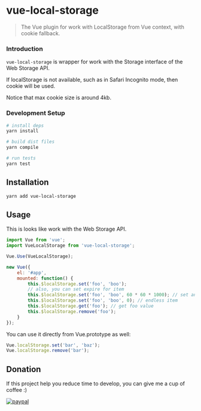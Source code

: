 # vue-local-storage

> The Vue plugin for work with LocalStorage from Vue context, with cookie fallback.

### Introduction

`vue-local-storage` is wrapper for work with the Storage interface of the Web Storage API.

If localStorage is not available, such as in Safari Incognito mode, then cookie will be used.

Notice that max cookie size is around 4kb.

### Development Setup

``` bash
# install deps
yarn install

# build dist files
yarn compile

# run tests
yarn test
```

## Installation

``` bash
yarn add vue-local-storage
```

## Usage

This is looks like work with the Web Storage API.

``` js
import Vue from 'vue';
import VueLocalStorage from 'vue-local-storage';

Vue.Use(VueLocalStorage);

new Vue({
    el: '#app',
    mounted: function() {
        this.$localStorage.set('foo', 'boo');
        // also, you can set expire for item
        this.$localStorage.set('foo', 'boo', 60 * 60 * 1000); // set an expiry of item at 1 hour
        this.$localStorage.set('foo', 'boo', 0); // endless item
        this.$localStorage.get('foo'); // get foo value
        this.$localStorage.remove('foo');
    }
});
```

You can use it directly from Vue.prototype as well:

``` js
Vue.localStorage.set('bar', 'baz');
Vue.localStorage.remove('bar');
```

## Donation

If this project help you reduce time to develop, you can give me a cup of coffee :)

[![paypal](https://www.paypalobjects.com/en_US/i/btn/btn_donateCC_LG.gif)](https://www.paypal.com/cgi-bin/webscr?cmd=_s-xclick&hosted_button_id=Z3UX6R7EES5BC)
